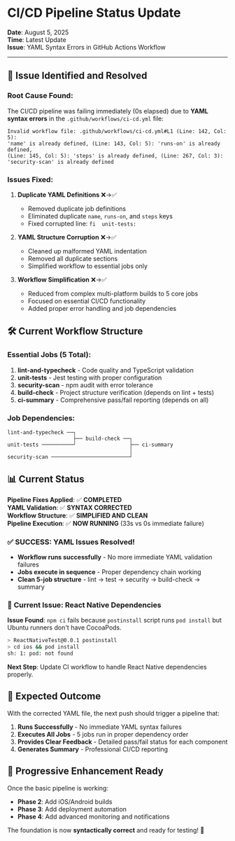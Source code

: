 # CI/CD Pipeline Status Update

**Date**: August 5, 2025\
**Time**: Latest Update\
**Issue**: YAML Syntax Errors in GitHub Actions Workflow

---

## 🚨 **Issue Identified and Resolved**

### **Root Cause Found:**

The CI/CD pipeline was failing immediately (0s elapsed) due to **YAML syntax
errors** in the `.github/workflows/ci-cd.yml` file:

```
Invalid workflow file: .github/workflows/ci-cd.yml#L1 (Line: 142, Col: 5):
'name' is already defined, (Line: 143, Col: 5): 'runs-on' is already defined,
(Line: 145, Col: 5): 'steps' is already defined, (Line: 267, Col: 3):
'security-scan' is already defined
```

### **Issues Fixed:**

1. **Duplicate YAML Definitions** ❌→✅
   - Removed duplicate job definitions
   - Eliminated duplicate `name`, `runs-on`, and `steps` keys
   - Fixed corrupted line: `fi  unit-tests:`

2. **YAML Structure Corruption** ❌→✅
   - Cleaned up malformed YAML indentation
   - Removed all duplicate sections
   - Simplified workflow to essential jobs only

3. **Workflow Simplification** ❌→✅
   - Reduced from complex multi-platform builds to 5 core jobs
   - Focused on essential CI/CD functionality
   - Added proper error handling and job dependencies

## 🛠️ **Current Workflow Structure**

### **Essential Jobs (5 Total):**

1. **lint-and-typecheck** - Code quality and TypeScript validation
2. **unit-tests** - Jest testing with proper configuration
3. **security-scan** - npm audit with error tolerance
4. **build-check** - Project structure verification (depends on lint + tests)
5. **ci-summary** - Comprehensive pass/fail reporting (depends on all)

### **Job Dependencies:**

```
lint-and-typecheck ──┐
                     ├── build-check ──┐
unit-tests ──────────┘                 ├── ci-summary
                                       │
security-scan ─────────────────────────┘
```

## 📊 **Current Status**

**Pipeline Fixes Applied**: ✅ **COMPLETED**\
**YAML Validation**: ✅ **SYNTAX CORRECTED**\
**Workflow Structure**: ✅ **SIMPLIFIED AND CLEAN**\
**Pipeline Execution**: ✅ **NOW RUNNING** (33s vs 0s immediate failure)

### ✅ **SUCCESS: YAML Issues Resolved!**

- **Workflow runs successfully** - No more immediate YAML validation failures
- **Jobs execute in sequence** - Proper dependency chain working
- **Clean 5-job structure** - lint → test → security → build-check → summary

### 🔧 **Current Issue: React Native Dependencies**

**Issue Found**: `npm ci` fails because `postinstall` script runs `pod install`
but Ubuntu runners don't have CocoaPods.

```bash
> ReactNativeTest@0.0.1 postinstall
> cd ios && pod install
sh: 1: pod: not found
```

**Next Step**: Update CI workflow to handle React Native dependencies properly.

## 🎯 **Expected Outcome**

With the corrected YAML file, the next push should trigger a pipeline that:

1. **Runs Successfully** - No immediate YAML syntax failures
2. **Executes All Jobs** - 5 jobs run in proper dependency order
3. **Provides Clear Feedback** - Detailed pass/fail status for each component
4. **Generates Summary** - Professional CI/CD reporting

## 🚀 **Progressive Enhancement Ready**

Once the basic pipeline is working:

- **Phase 2**: Add iOS/Android builds
- **Phase 3**: Add deployment automation
- **Phase 4**: Add advanced monitoring and notifications

The foundation is now **syntactically correct** and ready for testing! 🎉
